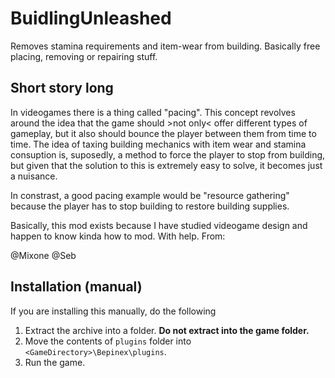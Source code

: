 # BuidlingUnleashed

Removes stamina requirements and item-wear from building. Basically free placing, removing or repairing stuff.

## Short story long

In videogames there is a thing called "pacing". This concept revolves around the idea that the game should >not only<
offer different types of gameplay, but it also should bounce the player between them from time to time. The idea
of taxing building mechanics with item wear and stamina consuption is, suposedly, a method to force the player to stop
from building, but given that the solution to this is extremely easy to solve, it becomes just a nuisance.

In constrast, a good pacing example would be "resource gathering" because the player has to stop building to restore
building supplies.

Basically, this mod exists because I have studied videogame design and happen to know kinda how to mod. With help. From:

@Mixone
@Seb

## Installation (manual)

If you are installing this manually, do the following

1. Extract the archive into a folder. **Do not extract into the game folder.**
2. Move the contents of `plugins` folder into `<GameDirectory>\Bepinex\plugins`.
3. Run the game.
